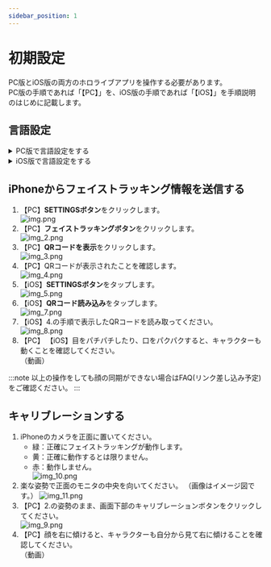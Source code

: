 ```yaml
---
sidebar_position: 1
---
```

# 初期設定

PC版とiOS版の両方のホロライブアプリを操作する必要があります。  
PC版の手順であれば「【PC】」を、iOS版の手順であれば「【iOS】」を手順説明のはじめに記載します。

## 言語設定

<details>
  <summary>PC版で言語設定をする</summary>

1. 【PC】**SETTINGSボタン**をクリックします。
   ![img.png](img.png)
2. 【PC】**Language**から使用する言語を選択してください。  
   ![img_1.png](img_1.png)

</details>

<details>
  <summary>iOS版で言語設定をする</summary>

1. 【iOS】**SETTINGSボタン**をタップします。  
   ![img_5.png](img_5.png)
2. 【iOS】**Language**から使用する言語を選択してください。  
   ![img_6.png](img_6.png)

</details>

## iPhoneからフェイストラッキング情報を送信する

1. 【PC】**SETTINGSボタン**をクリックします。    
![img.png](img.png)
2. 【PC】**フェイストラッキングボタン**をクリックします。  
![img_2.png](img_2.png)
3. 【PC】**QRコードを表示**をクリックします。  
![img_3.png](img_3.png)
4. 【PC】QRコードが表示されたことを確認します。  
![img_4.png](img_4.png)
5. 【iOS】**SETTINGSボタン**をタップします。  
![img_5.png](img_5.png)
6. 【iOS】**QRコード読み込み**をタップします。  
![img_7.png](img_7.png)
7. 【iOS】4.の手順で表示したQRコードを読み取ってください。  
![img_8.png](img_8.png)
8. 【PC】 【iOS】目をパチパチしたり、口をパクパクすると、キャラクターも動くことを確認してください。  
（動画）

:::note
以上の操作をしても顔の同期ができない場合はFAQ(リンク差し込み予定)をご確認ください。
:::

## キャリブレーションする

1. iPhoneのカメラを正面に置いてください。
   - 緑：正確にフェイストラッキングが動作します。
   - 黄：正確に動作するとは限りません。
   - 赤：動作しません。  
![img_10.png](img_10.png)
2. 楽な姿勢で正面のモニタの中央を向いてください。
（画像はイメージ図です。）
![img_11.png](img_11.png)
3. 【PC】2.の姿勢のまま、画面下部のキャリブレーションボタンをクリックしてください。  
![img_9.png](img_9.png)
4. 【PC】顔を右に傾けると、キャラクターも自分から見て右に傾けることを確認してください。  
（動画）

